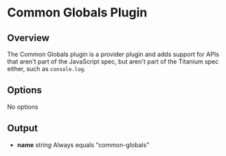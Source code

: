 Common Globals Plugin
=====================

## Overview

The Common Globals plugin is a provider plugin and adds support for APIs that aren't part of the JavaScript spec,
but aren't part of the Titanium spec either, such as ```console.log```.

## Options

No options

## Output

* **name** _string_ Always equals "common-globals"